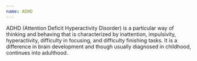 ```yaml
---
name: ADHD
---
```

ADHD (Attention Deficit Hyperactivity Disorder) is a particular way of thinking and behaving that is characterized by inattention, impulsivity, hyperactivity, difficulty in focusing, and difficulty finishing tasks. It is a difference in brain development and though usually diagnosed in childhood, continues into adulthood.
